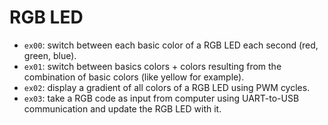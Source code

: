 # RGB LED

- `ex00`: switch between each basic color of a RGB LED each second (red, green, blue).
- `ex01`: switch between basics colors + colors resulting from the combination of basic colors (like yellow for example).
- `ex02`: display a gradient of all colors of a RGB LED using PWM cycles. 
- `ex03`: take a RGB code as input from computer using UART-to-USB communication and update the RGB LED with it.
